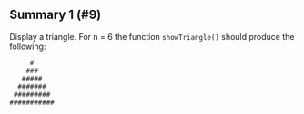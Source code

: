 ## Summary 1 (#9)

Display a triangle. For n = 6 the function `showTriangle()` should produce the
following:

```
     #
    ###
   #####
  #######
 #########
###########
```